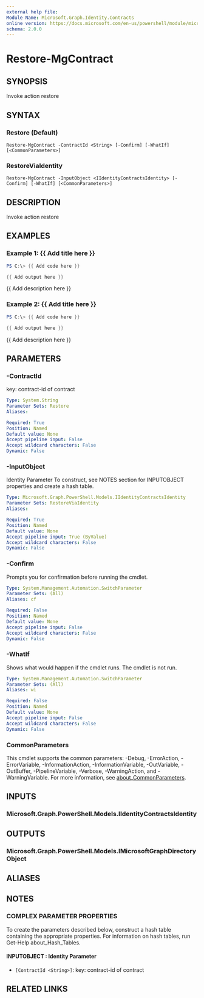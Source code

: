 ```yaml
---
external help file:
Module Name: Microsoft.Graph.Identity.Contracts
online version: https://docs.microsoft.com/en-us/powershell/module/microsoft.graph.identity.contracts/restore-mgcontract
schema: 2.0.0
---
```


# Restore-MgContract

## SYNOPSIS
Invoke action restore

## SYNTAX

### Restore (Default)
```
Restore-MgContract -ContractId <String> [-Confirm] [-WhatIf] [<CommonParameters>]
```

### RestoreViaIdentity
```
Restore-MgContract -InputObject <IIdentityContractsIdentity> [-Confirm] [-WhatIf] [<CommonParameters>]
```

## DESCRIPTION
Invoke action restore

## EXAMPLES

### Example 1: {{ Add title here }}
```powershell
PS C:\> {{ Add code here }}

{{ Add output here }}
```

{{ Add description here }}

### Example 2: {{ Add title here }}
```powershell
PS C:\> {{ Add code here }}

{{ Add output here }}
```

{{ Add description here }}

## PARAMETERS

### -ContractId
key: contract-id of contract

```yaml
Type: System.String
Parameter Sets: Restore
Aliases:

Required: True
Position: Named
Default value: None
Accept pipeline input: False
Accept wildcard characters: False
Dynamic: False
```

### -InputObject
Identity Parameter
To construct, see NOTES section for INPUTOBJECT properties and create a hash table.

```yaml
Type: Microsoft.Graph.PowerShell.Models.IIdentityContractsIdentity
Parameter Sets: RestoreViaIdentity
Aliases:

Required: True
Position: Named
Default value: None
Accept pipeline input: True (ByValue)
Accept wildcard characters: False
Dynamic: False
```

### -Confirm
Prompts you for confirmation before running the cmdlet.

```yaml
Type: System.Management.Automation.SwitchParameter
Parameter Sets: (All)
Aliases: cf

Required: False
Position: Named
Default value: None
Accept pipeline input: False
Accept wildcard characters: False
Dynamic: False
```

### -WhatIf
Shows what would happen if the cmdlet runs.
The cmdlet is not run.

```yaml
Type: System.Management.Automation.SwitchParameter
Parameter Sets: (All)
Aliases: wi

Required: False
Position: Named
Default value: None
Accept pipeline input: False
Accept wildcard characters: False
Dynamic: False
```

### CommonParameters
This cmdlet supports the common parameters: -Debug, -ErrorAction, -ErrorVariable, -InformationAction, -InformationVariable, -OutVariable, -OutBuffer, -PipelineVariable, -Verbose, -WarningAction, and -WarningVariable. For more information, see [about_CommonParameters](http://go.microsoft.com/fwlink/?LinkID=113216).

## INPUTS

### Microsoft.Graph.PowerShell.Models.IIdentityContractsIdentity

## OUTPUTS

### Microsoft.Graph.PowerShell.Models.IMicrosoftGraphDirectoryObject

## ALIASES

## NOTES

### COMPLEX PARAMETER PROPERTIES
To create the parameters described below, construct a hash table containing the appropriate properties. For information on hash tables, run Get-Help about_Hash_Tables.

#### INPUTOBJECT <IIdentityContractsIdentity>: Identity Parameter
  - `[ContractId <String>]`: key: contract-id of contract

## RELATED LINKS

